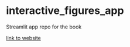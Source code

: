 # interactive_figures_app
Streamlit app repo for the book


[link to website](https://pricinghedgingderivativesfigures.streamlit.app)

